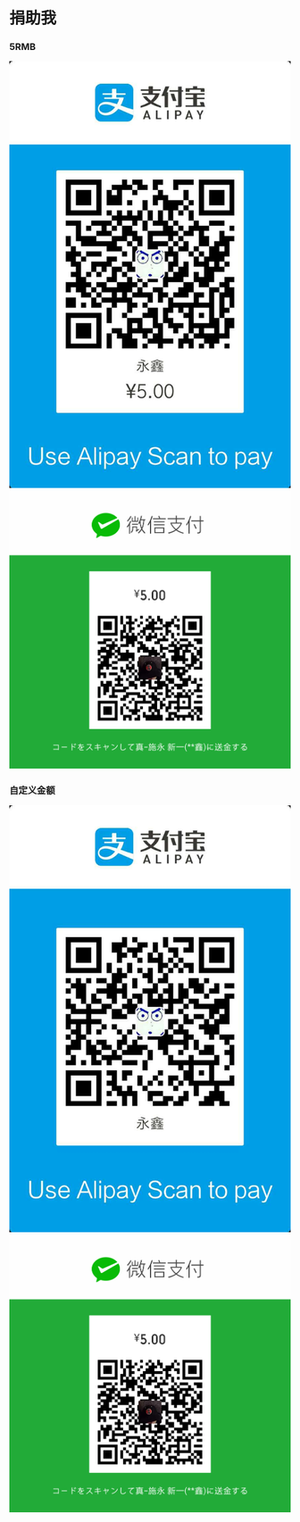 捐助我
=====

### 5RMB

![](assets/alipay_5.jpg)
![](assets/wechatpay_5.jpg)


### 自定义金额

![](assets/alipay.jpg)
![](assets/wechatpay_5.jpg)
